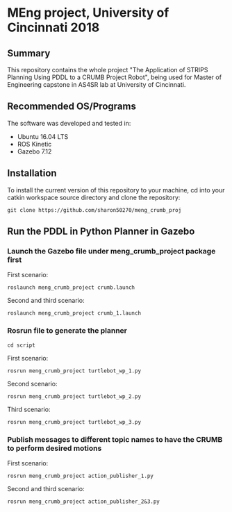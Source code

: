 # MEng project, University of Cincinnati 2018

## Summary
This repository contains the whole project "The Application of STRIPS Planning Using PDDL to a CRUMB Project Robot", being used for Master of Engineering capstone in AS4SR lab at University of Cincinnati.

## Recommended OS/Programs

The software was developed and tested in:
 - Ubuntu 16.04 LTS
 - ROS Kinetic
 - Gazebo 7.12
 
## Installation

To install the current version of this repository to your machine, cd into your catkin workspace source directory and clone the repository:

```
git clone https://github.com/sharon50270/meng_crumb_proj
``` 

## Run the PDDL in Python Planner in Gazebo

### Launch the Gazebo file under meng_crumb_project package first
First scenario:
```
roslaunch meng_crumb_project crumb.launch
```

Second and third scenario:
```
roslaunch meng_crumb_project crumb_1.launch
```

### Rosrun file to generate the planner

```
cd script
```
First scenario:
```
rosrun meng_crumb_project turtlebot_wp_1.py
```
Second scenario:
```
rosrun meng_crumb_project turtlebot_wp_2.py
```
Third scenario:
```
rosrun meng_crumb_project turtlebot_wp_3.py
```

### Publish messages to different topic names to have the CRUMB to perform desired motions
First scenario:
```
rosrun meng_crumb_project action_publisher_1.py
```
Second and third scenario:
```
rosrun meng_crumb_project action_publisher_2&3.py
```
